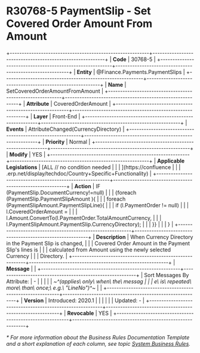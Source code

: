 ﻿---
erp.type: front-end-business-rule
erp.entity: Finance.Payments.PaymentSlips
---

# R30768-5 PaymentSlip - Set Covered Order Amount From Amount
+----------------------------------------------------------+----------------------------------------------------------+
| **Code**                                                 | 30768-5                                                  |
+----------------------------------------------------------+----------------------------------------------------------+
| **Entity**                                               | @Finance.Payments.PaymentSlips                                              |
+----------------------------------------------------------+----------------------------------------------------------+
| **Name**                                                 | SetCoveredOrderAmountFromAmount                          |
+----------------------------------------------------------+----------------------------------------------------------+
| **Attribute**                                            | CoveredOrderAmount                                       |
+----------------------------------------------------------+----------------------------------------------------------+
| **Layer**                                                | Front-End                                                |
+----------------------------------------------------------+----------------------------------------------------------+
| **Events**                                               | AttributeChanged(CurrencyDirectory)                      |
+----------------------------------------------------------+----------------------------------------------------------+
| **Priority**                                             | Normal                                                   |
+----------------------------------------------------------+----------------------------------------------------------+
| **Modify**                                               | YES                                                      |
+----------------------------------------------------------+----------------------------------------------------------+
| **Applicable Legislations**                              | [ALL // no condition needed                              |
|                                                          | ](https://confluence                                     |
|                                                          | .erp.net/display/techdoc/Country+Specific+Functionality) |
+----------------------------------------------------------+----------------------------------------------------------+
| **Action**                                               | IF (PaymentSlip.DocumentCurrency!=null)                  |
|                                                          | {foreach (PaymentSlip.PaymentSlipAmount ){               |
|                                                          | foreach (PaymentSlipAmount.PaymentSlipLine){             |
|                                                          | if (l.PaymentOrder != null)                              |
|                                                          | l.CoveredOrderAmount =                                   |
|                                                          | l.Amount.ConvertTo(l.PaymentOrder.TotalAmountCurrency,   |
|                                                          | l.PaymentSlipAmount.PaymentSlip.CurrencyDirectory);      |
|                                                          | }}                                                       |
|                                                          | }                                                        |
+----------------------------------------------------------+----------------------------------------------------------+
| **Description**                                          | When Currency Directory in the Payment Slip is changed,  |
|                                                          | Covered Order Amount in the Payment Slip\'s lines is     |
|                                                          | calculated from Amount using the newly selected Currency |
|                                                          | Directory.                                               |
+----------------------------------------------------------+----------------------------------------------------------+
| **Message**                                              |                                                          |
+----------------------------------------------------------+----------------------------------------------------------+
| Sort Messages By Attribute:                              | \-                                                       |
|                                                          |                                                          |
| *~^(applies\ only\ when\ the\ messag                     |                                                          |
| e\ is\ repeated\ more\ than\ once;\ e.g.\ \"LineNo\")^~* |                                                          |
+----------------------------------------------------------+----------------------------------------------------------+
| **Version**                                              | Introduced: 2020.1                                       |
|                                                          |                                                          |
|                                                          | Updated: -                                               |
+----------------------------------------------------------+----------------------------------------------------------+
| **Revocable**                                            | YES                                                      |
+----------------------------------------------------------+----------------------------------------------------------+

*\* For more information about the Business Rules Documentation Template and a short explanation of each column, see
topic [System Business Rules](../templates/template-description-system-business-rules.md).*

  

  
